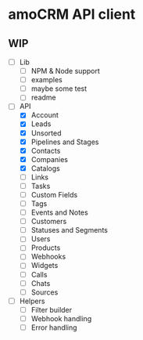 # amoCRM API client

## WIP

- [ ] Lib
  - [ ] NPM & Node support
  - [ ] examples
  - [ ] maybe some test
  - [ ] readme
- [ ] API
  - [x] Account
  - [x] Leads
  - [x] Unsorted
  - [x] Pipelines and Stages
  - [x] Contacts
  - [x] Companies
  - [x] Catalogs
  - [ ] Links
  - [ ] Tasks
  - [ ] Custom Fields
  - [ ] Tags
  - [ ] Events and Notes
  - [ ] Customers
  - [ ] Statuses and Segments
  - [ ] Users
  - [ ] Products
  - [ ] Webhooks
  - [ ] Widgets
  - [ ] Calls
  - [ ] Chats
  - [ ] Sources
- [ ] Helpers
  - [ ] Filter builder
  - [ ] Webhook handling
  - [ ] Error handling
